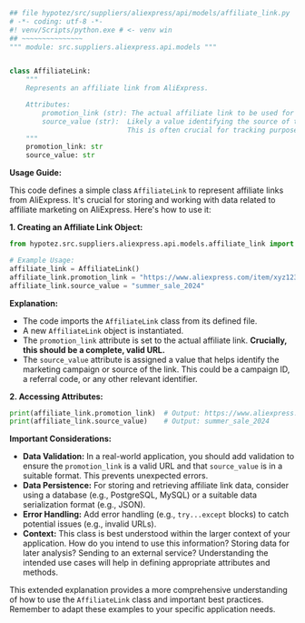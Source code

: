 ```python
## file hypotez/src/suppliers/aliexpress/api/models/affiliate_link.py
# -*- coding: utf-8 -*-
#! venv/Scripts/python.exe # <- venv win
## ~~~~~~~~~~~~~~~
""" module: src.suppliers.aliexpress.api.models """


class AffiliateLink:
    """
    Represents an affiliate link from AliExpress.

    Attributes:
        promotion_link (str): The actual affiliate link to be used for tracking.
        source_value (str):  Likely a value identifying the source of the affiliate link, e.g., a campaign ID or referral code.
                             This is often crucial for tracking purposes and analyzing marketing effectiveness.
    """
    promotion_link: str
    source_value: str


```

**Usage Guide:**

This code defines a simple class `AffiliateLink` to represent affiliate links from AliExpress.  It's crucial for storing and working with data related to affiliate marketing on AliExpress.  Here's how to use it:

**1. Creating an Affiliate Link Object:**

```python
from hypotez.src.suppliers.aliexpress.api.models.affiliate_link import AffiliateLink

# Example Usage:
affiliate_link = AffiliateLink()
affiliate_link.promotion_link = "https://www.aliexpress.com/item/xyz123.html?aff_id=123"
affiliate_link.source_value = "summer_sale_2024"
```

**Explanation:**

*   The code imports the `AffiliateLink` class from its defined file.
*   A new `AffiliateLink` object is instantiated.
*   The `promotion_link` attribute is set to the actual affiliate link.  **Crucially, this should be a complete, valid URL.**
*   The `source_value` attribute is assigned a value that helps identify the marketing campaign or source of the link. This could be a campaign ID, a referral code, or any other relevant identifier.


**2. Accessing Attributes:**

```python
print(affiliate_link.promotion_link)  # Output: https://www.aliexpress.com/item/xyz123.html?aff_id=123
print(affiliate_link.source_value)    # Output: summer_sale_2024
```

**Important Considerations:**

*   **Data Validation:**  In a real-world application, you should add validation to ensure the `promotion_link` is a valid URL and that `source_value` is in a suitable format.  This prevents unexpected errors.
*   **Data Persistence:**  For storing and retrieving affiliate link data, consider using a database (e.g., PostgreSQL, MySQL) or a suitable data serialization format (e.g., JSON).
*   **Error Handling:**  Add error handling (e.g., `try...except` blocks) to catch potential issues (e.g., invalid URLs).
*   **Context:** This class is best understood within the larger context of your application.  How do you intend to use this information?  Storing data for later analysis?  Sending to an external service?  Understanding the intended use cases will help in defining appropriate attributes and methods.


This extended explanation provides a more comprehensive understanding of how to use the `AffiliateLink` class and important best practices. Remember to adapt these examples to your specific application needs.